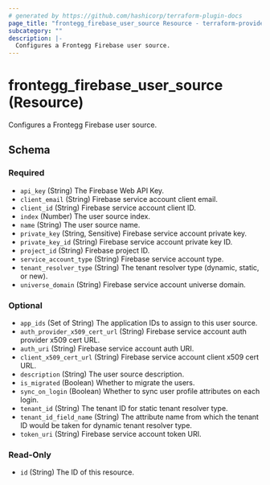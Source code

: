 ```yaml
---
# generated by https://github.com/hashicorp/terraform-plugin-docs
page_title: "frontegg_firebase_user_source Resource - terraform-provider-frontegg"
subcategory: ""
description: |-
  Configures a Frontegg Firebase user source.
---
```


# frontegg_firebase_user_source (Resource)

Configures a Frontegg Firebase user source.



<!-- schema generated by tfplugindocs -->
## Schema

### Required

- `api_key` (String) The Firebase Web API Key.
- `client_email` (String) Firebase service account client email.
- `client_id` (String) Firebase service account client ID.
- `index` (Number) The user source index.
- `name` (String) The user source name.
- `private_key` (String, Sensitive) Firebase service account private key.
- `private_key_id` (String) Firebase service account private key ID.
- `project_id` (String) Firebase project ID.
- `service_account_type` (String) Firebase service account type.
- `tenant_resolver_type` (String) The tenant resolver type (dynamic, static, or new).
- `universe_domain` (String) Firebase service account universe domain.

### Optional

- `app_ids` (Set of String) The application IDs to assign to this user source.
- `auth_provider_x509_cert_url` (String) Firebase service account auth provider x509 cert URL.
- `auth_uri` (String) Firebase service account auth URI.
- `client_x509_cert_url` (String) Firebase service account client x509 cert URL.
- `description` (String) The user source description.
- `is_migrated` (Boolean) Whether to migrate the users.
- `sync_on_login` (Boolean) Whether to sync user profile attributes on each login.
- `tenant_id` (String) The tenant ID for static tenant resolver type.
- `tenant_id_field_name` (String) The attribute name from which the tenant ID would be taken for dynamic tenant resolver type.
- `token_uri` (String) Firebase service account token URI.

### Read-Only

- `id` (String) The ID of this resource.
